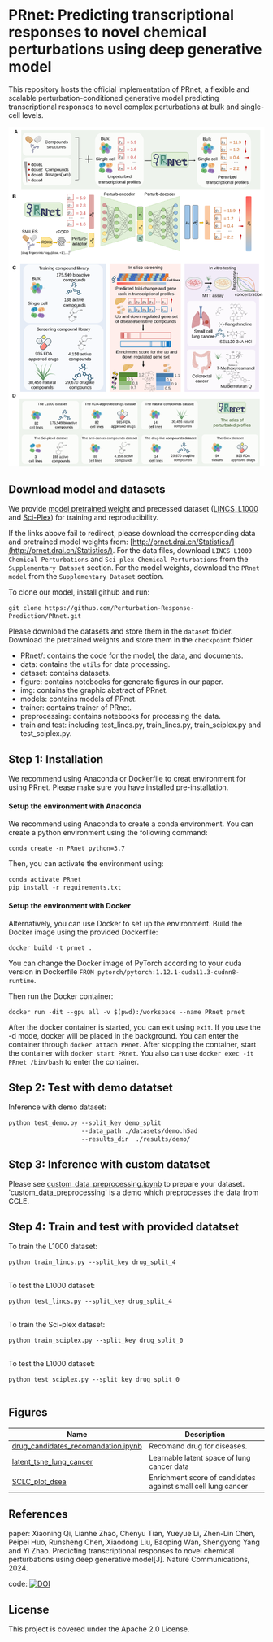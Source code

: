 # PRnet: Predicting transcriptional responses to novel chemical perturbations using deep generative model

This repository hosts the official implementation of PRnet, a flexible and scalable perturbation-conditioned generative model predicting transcriptional responses to novel complex perturbations at bulk and single-cell levels.

<p align="center"><img src="https://github.com/Perturbation-Response-Prediction/PRnet/blob/main/img/PRnet.svg" alt="PRnet" width="900px" /></p>

## Download model and datasets
We provide [model pretrained weight](http://prnet.drai.cn:9003/tcm/download/?file_path=/mnt/data/PRnetWeb/PRnet_model.zip) and precessed dataset ([LINCS_L1000](http://prnet.drai.cn:9003/tcm/download/?file_path=/mnt/data/PRnetWeb/Lincs_L1000.h5ad) and [Sci-Plex](http://prnet.drai.cn:9003/tcm/download/?file_path=/mnt/data/PRnetWeb/Sci_Plex.h5ad)) for training and reproducibility.

If the links above fail to redirect, please download the corresponding data and pretrained model weights from: [http://prnet.drai.cn/Statistics/](http://prnet.drai.cn/Statistics/). For the data files, download `LINCS L1000 Chemical Perturbations` and `Sci-plex Chemical Perturbations` from the `Supplementary Dataset` section. For the model weights, download the `PRnet model` from the `Supplementary Dataset` section.

To clone our model, install github and run:
```
git clone https://github.com/Perturbation-Response-Prediction/PRnet.git
```
Please download the datasets and store them in the `dataset` folder. Download the pretrained weights and store them in the `checkpoint` folder.

- PRnet/: contains the code for the model, the data, and documents.
- data: contains the `utils` for data  processing.
- dataset: contains datasets.
- figure: contains notebooks for generate figures in our paper.
- img: contains the graphic abstract of PRnet.
- models: contains models of PRnet.
- trainer: contains trainer of PRnet.
- preprocessing: contains notebooks for processing the data.
- train and test: including test_lincs.py, train_lincs.py, train_sciplex.py and test_sciplex.py.

## Step 1: Installation
We recommend using Anaconda or Dockerfile  to creat environment for using PRnet. Please make sure you have installed pre-installation.
#### Setup the environment with Anaconda
We recommend using Anaconda to create a conda environment. You can create a python environment using the following command:

```
conda create -n PRnet python=3.7
```
Then, you can activate the environment using:

```
conda activate PRnet
pip install -r requirements.txt
```
#### Setup the environment with Docker
Alternatively, you can use Docker to set up the environment. Build the Docker image using the provided Dockerfile:
```
docker build -t prnet .
```
You can change the Docker image of PyTorch according to your cuda version in Dockerfile `FROM pytorch/pytorch:1.12.1-cuda11.3-cudnn8-runtime`.

Then run the Docker container:
```
docker run -dit --gpu all -v $(pwd):/workspace --name PRnet prnet
```
After the docker container is started, you can exit using `exit`. If you use the -d mode, docker will be placed in the background. You can enter the container through `docker attach PRnet`. After stopping the container, start the container with `docker start PRnet`. You also can use `docker exec -it PRnet /bin/bash` to enter the container. 

## Step 2: Test with demo datatset
Inference with demo dataset:
```
python test_demo.py --split_key demo_split
                    --data_path ./datasets/demo.h5ad
                    --results_dir  ./results/demo/
```
## Step 3: Inference with custom datatset

Please see [custom_data_preprocessing.ipynb](preprocessing/custom_data_preprocessing.ipynb) to prepare your dataset. 'custom_data_preprocessing' is a demo which preprocesses the data from CCLE.

## Step 4: Train and test with provided datatset
To train the L1000 dataset:
```
python train_lincs.py --split_key drug_split_4
             
```
To test the L1000 dataset:
```
python test_lincs.py --split_key drug_split_4
             
```
To train the Sci-plex dataset:
```
python train_sciplex.py --split_key drug_split_0
             
```
To test the L1000 dataset:
```
python test_sciplex.py --split_key drug_split_0
             
```


## Figures

| Name                                     | Description                                                  |
| ---------------------------------------- | ------------------------------------------------------------ |
| [drug_candidates_recomandation.ipynb](figure/drug_candidates_recomandation.ipynb) | Recomand drug for diseases.                                  |
| [latent_tsne_lung_cancer](figure/latent_tsne_lung_cancer.ipynb)       | Learnable latent space of lung cancer data                   |
| [SCLC_plot_dsea](figure/SCLC_plot_dsea.ipynb)                | Enrichment score of candidates against small cell lung cancer |

## References

paper: Xiaoning Qi, Lianhe Zhao, Chenyu Tian, Yueyue Li, Zhen-Lin Chen, Peipei Huo, Runsheng Chen, Xiaodong Liu, Baoping Wan, Shengyong Yang and Yi Zhao. Predicting transcriptional responses to novel chemical perturbations using deep generative model[J]. Nature Communications, 2024.


code: [![DOI](https://zenodo.org/badge/746721413.svg)](https://zenodo.org/doi/10.5281/zenodo.13751383)

## License
This project is covered under the Apache 2.0 License.




